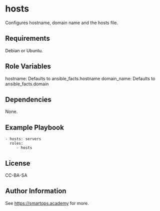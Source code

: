 hosts
=========

Configures hostname, domain name and the hosts file.

Requirements
------------

Debian or Ubuntu.

Role Variables
--------------

hostname: Defaults to ansible_facts.hostname
domain_name: Defaults to ansible_facts.domain

Dependencies
------------

None.

Example Playbook
----------------

    - hosts: servers
      roles:
         - hosts

License
-------

CC-BA-SA

Author Information
------------------

See https://smartops.academy for more.
